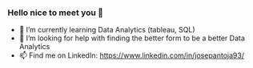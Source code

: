 ### Hello nice to meet you 👋
- 🌱 I’m currently learning Data Analytics (tableau, SQL)
- 🤔 I’m looking for help with finding the better form to be a better Data Analytics
- 📫 Find me on LinkedIn: https://www.linkedin.com/in/josepantoja93/


<!--
**alejopanto/alejopanto** is a ✨ _special_ ✨ repository because its `README.md` (this file) appears on your GitHub profile.

Here are some ideas to get you started:

- 🔭 I’m currently working on ...
- 🌱 I’m currently learning ...
- 👯 I’m looking to collaborate on ...
- 🤔 I’m looking for help with ...
- 💬 Ask me about ...
- 📫 How to reach me: ...
- 😄 Pronouns: ...
- ⚡ Fun fact: ...
-->
